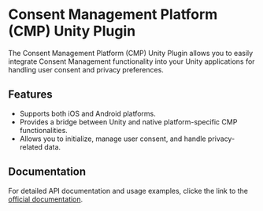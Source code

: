 # Consent Management Platform (CMP) Unity Plugin

The Consent Management Platform (CMP) Unity Plugin allows you to easily integrate Consent Management functionality into your Unity applications for handling user consent and privacy preferences.

## Features

- Supports both iOS and Android platforms.
- Provides a bridge between Unity and native platform-specific CMP functionalities.
- Allows you to initialize, manage user consent, and handle privacy-related data.

## Documentation

For detailed API documentation and usage examples, clicke the link to the [official documentation](https://help.consentmanager.net/books/cmp/page/unity-1-consentmanager-sdk-integration).

